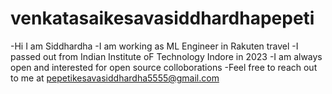 # venkatasaikesavasiddhardhapepeti
-Hi I am Siddhardha
-I am working as ML Engineer in Rakuten travel
-I passed out from Indian Institute oF Technology Indore in 2023
-I am always open and interested for open source colloborations
-Feel free to reach out to me at pepetikesavasiddhardha5555@gmail.com
